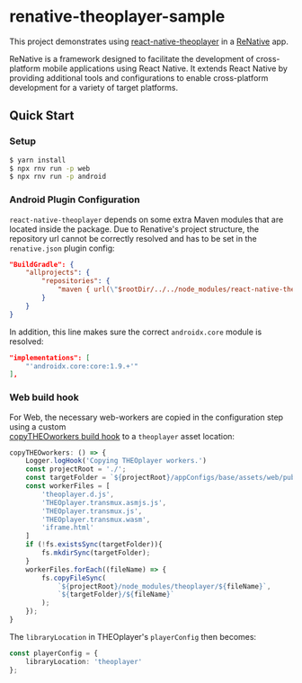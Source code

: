 # renative-theoplayer-sample

This project demonstrates using [react-native-theoplayer](https://github.com/THEOplayer/react-native-theoplayer) 
in a [ReNative](https://renative.org/) app.

ReNative is a framework designed to facilitate the development of cross-platform mobile applications using 
React Native. It extends React Native by providing additional tools and configurations to enable 
cross-platform development for a variety of target platforms.

## Quick Start

### Setup

```bash
$ yarn install
$ npx rnv run -p web
$ npx rnv run -p android
```

### Android Plugin Configuration

`react-native-theoplayer` depends on some extra Maven modules that are
located inside the package. Due to Renative's project structure, the repository
url cannot be correctly resolved and has to be set in the `renative.json`
plugin config:

```json
"BuildGradle": {
    "allprojects": {
        "repositories": {
            "maven { url(\"$rootDir/../../node_modules/react-native-theoplayer/android/local\") }": true
        }
    }
}
```

In addition, this line makes sure the correct `androidx.core` module is resolved:
```json
"implementations": [
    "'androidx.core:core:1.9.+'"
],
```

### Web build hook

For Web, the necessary web-workers are copied in the configuration step using a custom  
[copyTHEOworkers build hook](./buildHooks/src/index.js) to a `theoplayer` asset location:

```typescript
copyTHEOworkers: () => {
    Logger.logHook('Copying THEOplayer workers.')
    const projectRoot = './';
    const targetFolder = `${projectRoot}/appConfigs/base/assets/web/public/theoplayer`;
    const workerFiles = [
        'theoplayer.d.js',
        'THEOplayer.transmux.asmjs.js',
        'THEOplayer.transmux.js',
        'THEOplayer.transmux.wasm',
        'iframe.html'
    ]
    if (!fs.existsSync(targetFolder)){
        fs.mkdirSync(targetFolder);
    }
    workerFiles.forEach((fileName) => {
        fs.copyFileSync(
            `${projectRoot}/node_modules/theoplayer/${fileName}`,
            `${targetFolder}/${fileName}`
        );
    });
}
```

The `libraryLocation` in THEOplayer's `playerConfig` then becomes:

```typescript
const playerConfig = {
    libraryLocation: 'theoplayer'
};
```
